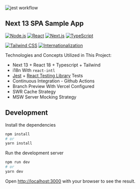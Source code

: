 ![jest workflow](https://github.com/claudivanfilho/next-spa-portfolio-app/actions/workflows/tests.yaml/badge.svg)

## Next 13 SPA Sample App

[![Node.js](https://img.shields.io/badge/Node.js-18-brightgreen)](https://nodejs.org/)
[![React](https://img.shields.io/badge/React-18-61DAFB)](https://reactjs.org/)
[![Next.js](https://img.shields.io/badge/Next.js-13-blueviolet)](https://nextjs.org/)
[![TypeScript](https://img.shields.io/badge/TypeScript-4.9.5-007ACC)](https://www.typescriptlang.org/)

[![Tailwind CSS](https://img.shields.io/badge/Tailwind%20CSS-3.3.0-38B2AC)](https://tailwindcss.com/)
[![Internationalization](https://img.shields.io/badge/Internationalization-React%20Intl-blueviolet)](https://github.com/formatjs/react-intl)

Technologies and Concepts Utilized in This Project:

- Next 13 + React 18 + Typescript + Tailwind
- i18n With `react-intl`
- [Jest](https://jestjs.io/) + [React Testing Library](https://testing-library.com/docs/react-testing-library/intro/) Tests
- Continuous Integration - Github Actions
- Branch Preview With Vercel Configured
- SWR Cache Strategy
- MSW Server Mocking Strategy

## Development

Install the dependencies

```bash
npm install
# or
yarn install
```

Run the development server

```bash
npm run dev
# or
yarn dev
```

Open [http://localhost:3000](http://localhost:3000) with your browser to see the result.
